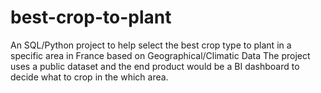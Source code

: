 # best-crop-to-plant
An SQL/Python project to help select the best crop type to plant in a specific area in France based on Geographical/Climatic Data
The project uses a public dataset and the end product would be a BI dashboard to decide what to crop in the which area.
